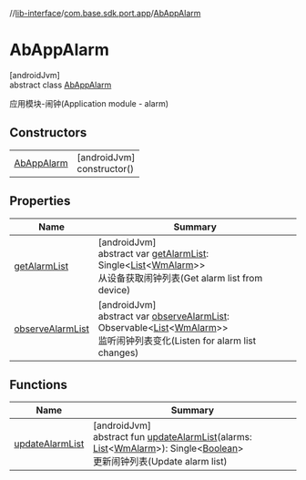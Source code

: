 //[lib-interface](../../../index.md)/[com.base.sdk.port.app](../index.md)/[AbAppAlarm](index.md)

# AbAppAlarm

[androidJvm]\
abstract class [AbAppAlarm](index.md)

应用模块-闹钟(Application module - alarm)

## Constructors

| | |
|---|---|
| [AbAppAlarm](-ab-app-alarm.md) | [androidJvm]<br>constructor() |

## Properties

| Name | Summary |
|---|---|
| [getAlarmList](get-alarm-list.md) | [androidJvm]<br>abstract var [getAlarmList](get-alarm-list.md): Single&lt;[List](https://kotlinlang.org/api/latest/jvm/stdlib/kotlin.collections/-list/index.html)&lt;[WmAlarm](../../com.base.sdk.entity.apps/-wm-alarm/index.md)&gt;&gt;<br>从设备获取闹钟列表(Get alarm list from device) |
| [observeAlarmList](observe-alarm-list.md) | [androidJvm]<br>abstract var [observeAlarmList](observe-alarm-list.md): Observable&lt;[List](https://kotlinlang.org/api/latest/jvm/stdlib/kotlin.collections/-list/index.html)&lt;[WmAlarm](../../com.base.sdk.entity.apps/-wm-alarm/index.md)&gt;&gt;<br>监听闹钟列表变化(Listen for alarm list changes) |

## Functions

| Name | Summary |
|---|---|
| [updateAlarmList](update-alarm-list.md) | [androidJvm]<br>abstract fun [updateAlarmList](update-alarm-list.md)(alarms: [List](https://kotlinlang.org/api/latest/jvm/stdlib/kotlin.collections/-list/index.html)&lt;[WmAlarm](../../com.base.sdk.entity.apps/-wm-alarm/index.md)&gt;): Single&lt;[Boolean](https://kotlinlang.org/api/latest/jvm/stdlib/kotlin/-boolean/index.html)&gt;<br>更新闹钟列表(Update alarm list) |
